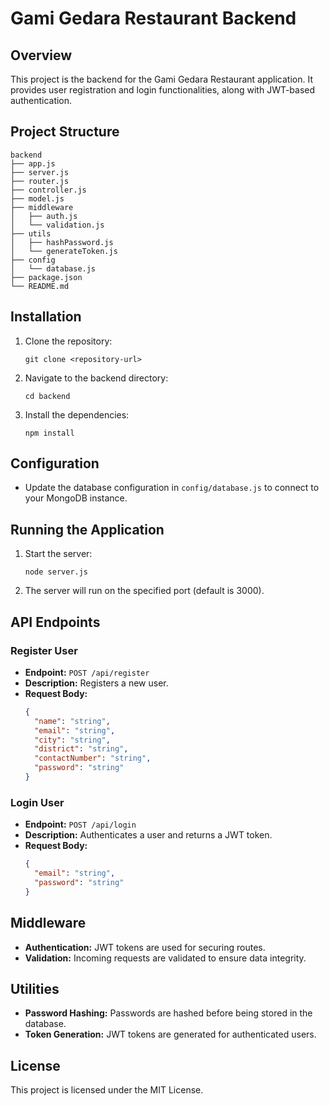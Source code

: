 # Gami Gedara Restaurant Backend

## Overview
This project is the backend for the Gami Gedara Restaurant application. It provides user registration and login functionalities, along with JWT-based authentication.

## Project Structure
```
backend
├── app.js
├── server.js
├── router.js
├── controller.js
├── model.js
├── middleware
│   ├── auth.js
│   └── validation.js
├── utils
│   ├── hashPassword.js
│   └── generateToken.js
├── config
│   └── database.js
├── package.json
└── README.md
```

## Installation

1. Clone the repository:
   ```
   git clone <repository-url>
   ```

2. Navigate to the backend directory:
   ```
   cd backend
   ```

3. Install the dependencies:
   ```
   npm install
   ```

## Configuration

- Update the database configuration in `config/database.js` to connect to your MongoDB instance.

## Running the Application

1. Start the server:
   ```
   node server.js
   ```

2. The server will run on the specified port (default is 3000).

## API Endpoints

### Register User
- **Endpoint:** `POST /api/register`
- **Description:** Registers a new user.
- **Request Body:**
  ```json
  {
    "name": "string",
    "email": "string",
    "city": "string",
    "district": "string",
    "contactNumber": "string",
    "password": "string"
  }
  ```

### Login User
- **Endpoint:** `POST /api/login`
- **Description:** Authenticates a user and returns a JWT token.
- **Request Body:**
  ```json
  {
    "email": "string",
    "password": "string"
  }
  ```

## Middleware
- **Authentication:** JWT tokens are used for securing routes.
- **Validation:** Incoming requests are validated to ensure data integrity.

## Utilities
- **Password Hashing:** Passwords are hashed before being stored in the database.
- **Token Generation:** JWT tokens are generated for authenticated users.

## License
This project is licensed under the MIT License.